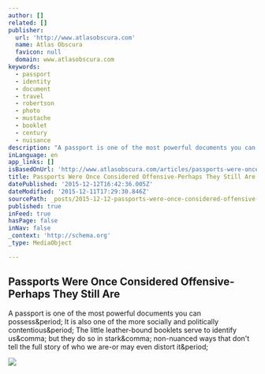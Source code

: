 ```yaml
---
author: []
related: []
publisher:
  url: 'http://www.atlasobscura.com'
  name: Atlas Obscura
  favicon: null
  domain: www.atlasobscura.com
keywords:
  - passport
  - identity
  - document
  - travel
  - robertson
  - photo
  - mustache
  - booklet
  - century
  - nuisance
description: "A passport is one of the most powerful documents you can possess. It is also one of the more socially and politically contentious. The little leather-bound booklets serve to identify us, but they do so in stark, non-nuanced ways that don't tell the full story of who we are-or may even distort it."
inLanguage: en
app_links: []
isBasedOnUrl: 'http://www.atlasobscura.com/articles/passports-were-once-considered-offensive-perhaps-they-still-are'
title: Passports Were Once Considered Offensive-Perhaps They Still Are
datePublished: '2015-12-12T16:42:36.005Z'
dateModified: '2015-12-11T17:29:30.846Z'
sourcePath: _posts/2015-12-12-passports-were-once-considered-offensive-perhaps-they-still.md
published: true
inFeed: true
hasPage: false
inNav: false
_context: 'http://schema.org'
_type: MediaObject

---
```

<article style=""><h1>Passports Were Once Considered Offensive-Perhaps They Still Are</h1><p>A passport is one of the most powerful documents you can possess&amp;period; It is also one of the more socially and politically contentious&amp;period; The little leather-bound booklets serve to identify us&amp;comma; but they do so in stark&amp;comma; non-nuanced ways that don't tell the full story of who we are-or may even distort it&amp;period;</p><img src="http://assets.atlasobscura.com/article_images/21872/image.jpg" /></article>